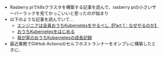 - Rasberry piでk8sクラスタを構築する記事を読んで、rasberry piの小さいサーバーラックを見てかっこいいと思ったのが始まり
- 以下のような記事を読んでいて...
	- [エンジニアは全員おうちKubernetesをやるべし【Part 1：なぜやるのか】](https://qiita.com/takumi3488/items/2eb4692a5672ee475998)
	- [おうちKubernetesをはじめる](https://zenn.dev/wurly/articles/307476bc5b70ab)
	- [我が家のおうちKubernetesの成長記録](https://eng-blog.iij.ad.jp/archives/11900)
- 最近業務でGitHub Actionsのセルフホストランナーをオンプレに構築したときに、
